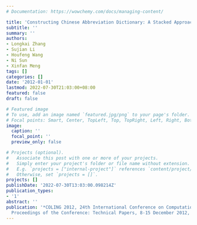```yaml
---
# Documentation: https://wowchemy.com/docs/managing-content/

title: 'Constructing Chinese Abbreviation Dictionary: A Stacked Approach'
subtitle: ''
summary: ''
authors:
- Longkai Zhang
- Sujian Li
- Houfeng Wang
- Ni Sun
- Xinfan Meng
tags: []
categories: []
date: '2012-01-01'
lastmod: 2022-07-30T21:03:00+08:00
featured: false
draft: false

# Featured image
# To use, add an image named `featured.jpg/png` to your page's folder.
# Focal points: Smart, Center, TopLeft, Top, TopRight, Left, Right, BottomLeft, Bottom, BottomRight.
image:
  caption: ''
  focal_point: ''
  preview_only: false

# Projects (optional).
#   Associate this post with one or more of your projects.
#   Simply enter your project's folder or file name without extension.
#   E.g. `projects = ["internal-project"]` references `content/project/deep-learning/index.md`.
#   Otherwise, set `projects = []`.
projects: []
publishDate: '2022-07-30T13:03:00.098214Z'
publication_types:
- '1'
abstract: ''
publication: '*COLING 2012, 24th International Conference on Computational Linguistics,
  Proceedings of the Conference: Technical Papers, 8-15 December 2012, Mumbai, India*'
---
```

